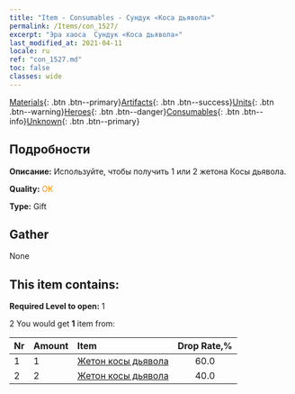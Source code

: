 ```yaml
---
title: "Item - Consumables - Сундук «Коса дьявола»"
permalink: /Items/con_1527/
excerpt: "Эра хаоса  Сундук «Коса дьявола»"
last_modified_at: 2021-04-11
locale: ru
ref: "con_1527.md"
toc: false
classes: wide
---
```

 [Materials](/ru/Items/){: .btn .btn--primary}[Artifacts](/ru/Items/Artifacts/){: .btn .btn--success}[Units](/ru/Items/Units/){: .btn .btn--warning}[Heroes](/ru/Items/Heroes/){: .btn .btn--danger}[Consumables](/ru/Items/Consumables/){: .btn .btn--info}[Unknown](/ru/Items/Unknown/){: .btn .btn--primary}

## Подробности
 **Описание:** Используйте, чтобы получить 1 или 2 жетона Косы дьявола.

 **Quality:** <span style="color: #FF8C00">OK</span>

 **Type:** Gift

## Gather

  None

## This item contains:

 **Required Level to open:** 1

 2 You would get **1** item  from:

  | Nr | Amount |     Item    | Drop Rate,% |
  |:---|:-------|:------------|:---------:|
  | 1 | 1 | [Жетон косы дьявола](/ru/Items/con_984/) | 60.0 | 
  | 2 | 2 | [Жетон косы дьявола](/ru/Items/con_984/) | 40.0 | 
